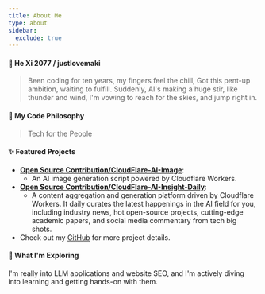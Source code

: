 ```yaml
---
title: About Me
type: about
sidebar:
  exclude: true
---
```

#### 👋 He Xi 2077 / justlovemaki

> Been coding for ten years, my fingers feel the chill,
> Got this pent-up ambition, waiting to fulfill.
> Suddenly, AI's making a huge stir, like thunder and wind,
> I'm vowing to reach for the skies, and jump right in.

#### 🚀 My Code Philosophy

> Tech for the People

#### ✨ Featured Projects

*   **[Open Source Contribution/CloudFlare-AI-Image](https://github.com/justlovemaki/CloudFlare-AI-Image)**:
    *   An AI image generation script powered by Cloudflare Workers.
*   **[Open Source Contribution/CloudFlare-AI-Insight-Daily](https://github.com/justlovemaki/CloudFlare-AI-Insight-Daily)**:
    *   A content aggregation and generation platform driven by Cloudflare Workers. It daily curates the latest happenings in the AI field for you, including industry news, hot open-source projects, cutting-edge academic papers, and social media commentary from tech big shots.
*   Check out my [GitHub](https://github.com/justlovemaki) for more project details.

#### 🌱 What I'm Exploring

I'm really into LLM applications and website SEO, and I'm actively diving into learning and getting hands-on with them.